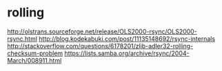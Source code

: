 rolling
=======

http://olstrans.sourceforge.net/release/OLS2000-rsync/OLS2000-rsync.html
http://blog.kodekabuki.com/post/11135148692/rsync-internals
http://stackoverflow.com/questions/6178201/zlib-adler32-rolling-checksum-problem
https://lists.samba.org/archive/rsync/2004-March/008911.html
